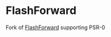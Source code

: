 FlashForward
=========================

Fork of [FlashForward](https://github.com/ken39arg/FlashForward) supporting PSR-0